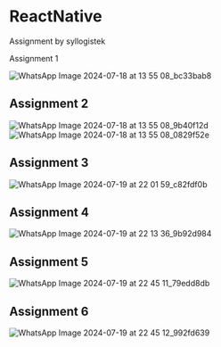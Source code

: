 # ReactNative
Assignment by syllogistek

Assignment 1

![WhatsApp Image 2024-07-18 at 13 55 08_bc33bab8](https://github.com/user-attachments/assets/9b07866d-b6a8-493b-abfb-2e4074d18ed4)

## Assignment 2

![WhatsApp Image 2024-07-18 at 13 55 08_9b40f12d](https://github.com/user-attachments/assets/d47385a1-14f6-41a3-923e-d8800db57f7a)
![WhatsApp Image 2024-07-18 at 13 55 08_0829f52e](https://github.com/user-attachments/assets/8ff7ae4c-7b1f-450c-b66e-a987d3ccccdd)

## Assignment 3
![WhatsApp Image 2024-07-19 at 22 01 59_c82fdf0b](https://github.com/user-attachments/assets/c051b52e-ca29-41ab-80d4-a4fad8043ee9)

## Assignment 4
![WhatsApp Image 2024-07-19 at 22 13 36_9b92d984](https://github.com/user-attachments/assets/5f722038-5ccd-4f23-85fd-122870934b73)

## Assignment 5 

![WhatsApp Image 2024-07-19 at 22 45 11_79edd8db](https://github.com/user-attachments/assets/72b01321-7d65-4fc3-831a-99699b4670ff)

## Assignment 6
![WhatsApp Image 2024-07-19 at 22 45 12_992fd639](https://github.com/user-attachments/assets/ed8b10af-f40b-4354-a50f-d0bcfc85c26b)

